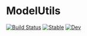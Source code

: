 # ModelUtils

[![Build Status](https://github.com/lorenzoh/ModelUtils.jl/workflows/CI/badge.svg)](https://github.com/lorenzoh/ModelUtils.jl/actions)
[![Stable](https://img.shields.io/badge/docs-stable-blue.svg)](https://lorenzoh.github.io/ModelUtils.jl/stable)
[![Dev](https://img.shields.io/badge/docs-dev-blue.svg)](https://lorenzoh.github.io/ModelUtils.jl/dev)
